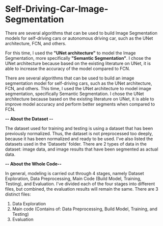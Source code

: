 # Self-Driving-Car-Image-Segmentation

There are several algorithms that can be used to build Image Segmentation models for self-driving cars or autonomous driving car, such as the UNet architecture, FCN, and others.

For this time, I used the **"UNet architecture"** to model the Image Segmentation, more specifically **"Semantic Segmentation"**. 
I chose the UNet architecture because based on the existing literature on UNet, it is able to increase the accuracy of the model compared to FCN.

There are several algorithms that can be used to build an image segmentation model for self-driving cars, such as the UNet architecture, FCN, and others.
This time, I used the UNet architecture to model image segmentation, specifically Semantic Segmentation. 
I chose the UNet architecture because based on the existing literature on UNet, it is able to improve model accuracy and perform better segments when compared to FCN.

**-- About the Dataset --**

The dataset used for training and testing is using a dataset that has been previously normalized. Thus, the dataset is not preprocessed too deeply, because it has been normalized and ready to be used.
I've also listed the datasets used in the 'Datasets' folder. There are 2 types of data in the dataset: image data, and image results that have been segmented as actual data.

**-- About the Whole Code--**

In general, modeling is carried out through 4 stages, namely Dataset Exploration, Data Preprocessing, Main Code (Build Model, Training, Testing), and Evaluation. 
I've divided each of the four stages into different files, but combined, the evaluation results will remain the same. There are 3 distinct files:
1. Data Exploration
2. Main code (Contains of: Data Preprocessing, Build Model, Training, and Testing)
3. Evaluation
